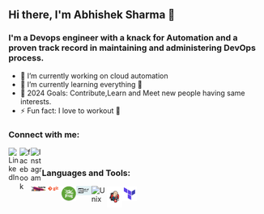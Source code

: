 ## Hi there, I'm Abhishek Sharma 👋

### I'm a Devops engineer with a knack for Automation and a proven track record in maintaining and administering DevOps process.
- 🔭 I’m currently working on cloud automation 
- 🌱 I’m currently learning everything 🤣
- 🥅 2024 Goals: Contribute,Learn and Meet new people having same interests.
- ⚡ Fun fact: I love to workout 🏃

### Connect with me:


[<img align="left" alt="LinkedIn" width="22px" src="https://cdn.jsdelivr.net/npm/simple-icons@v3/icons/linkedin.svg" />][linkedin]
[<img align="left" alt="facebook" width="22px" src="https://cdn.jsdelivr.net/npm/simple-icons@3.3.0/icons/facebook.svg" />][facebook]
[<img align="left" alt="Instagram" width="22px" src="https://cdn.jsdelivr.net/npm/simple-icons@v3/icons/instagram.svg" />][instagram]

<br />

### Languages and Tools:


<img align="left" alt="Unix" width="30px" src="https://raw.githubusercontent.com/parzival92/parzival92/master/icons/maven.jpg" />
<img align="left" alt="Unix" width="30px" src="https://raw.githubusercontent.com/parzival92/parzival92/master/icons/git.png"/>
<img align="left" alt="Unix" width="30px" src="https://raw.githubusercontent.com/parzival92/parzival92/master/icons/jfrog.png"/>
<img align="left" alt="Unix" width="30px" src="https://raw.githubusercontent.com/parzival92/parzival92/master/icons/shell.jpg"/>
<img align="left" alt="Unix" width="30px" src="https://simpleicons.org/icons/microsoftazure.svg"/>
<img align="left" alt="Unix" width="30px" src="https://raw.githubusercontent.com/parzival92/parzival92/master/icons/jenkins.png"/>
<img align="left" alt="Unix" width="30px" src="https://raw.githubusercontent.com/parzival92/parzival92/master/icons/teraform.png"/>


    



[facebook]: https://www.facebook.com/abhishek.slayer
[instagram]: https://www.instagram.com/parzival.92
[linkedin]: https://www.linkedin.com/in/abhishek-sharma-790a8b149/
